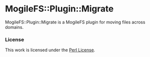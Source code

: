 MogileFS::Plugin::Migrate
=========================

MogileFS::Plugin::Migrate is a MogileFS plugin for moving files across domains.

### License

This work is licensed under the [Perl License](http://dev.perl.org/licenses/).

